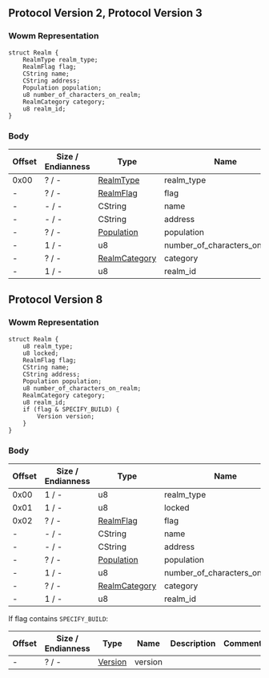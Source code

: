 ## Protocol Version 2, Protocol Version 3

### Wowm Representation
```rust,ignore
struct Realm {
    RealmType realm_type;
    RealmFlag flag;
    CString name;
    CString address;
    Population population;
    u8 number_of_characters_on_realm;
    RealmCategory category;
    u8 realm_id;
}
```
### Body
| Offset | Size / Endianness | Type | Name | Description | Comment |
| ------ | ----------------- | ---- | ---- | ----------- | ------- |
| 0x00 | ? / - | [RealmType](realmtype.md) | realm_type |  |  |
| - | ? / - | [RealmFlag](realmflag.md) | flag |  |  |
| - | - / - | CString | name |  |  |
| - | - / - | CString | address |  |  |
| - | ? / - | [Population](population.md) | population |  |  |
| - | 1 / - | u8 | number_of_characters_on_realm |  |  |
| - | ? / - | [RealmCategory](realmcategory.md) | category |  |  |
| - | 1 / - | u8 | realm_id |  |  |
## Protocol Version 8

### Wowm Representation
```rust,ignore
struct Realm {
    u8 realm_type;
    u8 locked;
    RealmFlag flag;
    CString name;
    CString address;
    Population population;
    u8 number_of_characters_on_realm;
    RealmCategory category;
    u8 realm_id;
    if (flag & SPECIFY_BUILD) {
        Version version;
    }
}
```
### Body
| Offset | Size / Endianness | Type | Name | Description | Comment |
| ------ | ----------------- | ---- | ---- | ----------- | ------- |
| 0x00 | 1 / - | u8 | realm_type |  |  |
| 0x01 | 1 / - | u8 | locked |  |  |
| 0x02 | ? / - | [RealmFlag](realmflag.md) | flag |  |  |
| - | - / - | CString | name |  |  |
| - | - / - | CString | address |  |  |
| - | ? / - | [Population](population.md) | population |  |  |
| - | 1 / - | u8 | number_of_characters_on_realm |  |  |
| - | ? / - | [RealmCategory](realmcategory.md) | category |  |  |
| - | 1 / - | u8 | realm_id |  |  |

If flag contains `SPECIFY_BUILD`:

| Offset | Size / Endianness | Type | Name | Description | Comment |
| ------ | ----------------- | ---- | ---- | ----------- | ------- |
| - | ? / - | [Version](version.md) | version |  |  |
